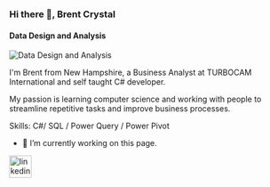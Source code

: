### Hi there 👋, Brent Crystal
#### Data Design and Analysis
![Data Design and Analysis](https://images.unsplash.com/photo-1502465771179-51f3535da42c?ixlib=rb-1.2.1&ixid=MnwxMjA3fDB8MHxjb2xsZWN0aW9uLXBhZ2V8MXwzNTc3OTQyfHxlbnwwfHx8fA%3D%3D&auto=format&fit=crop&w=500&q=60)

I'm Brent from New Hampshire, a Business Analyst at TURBOCAM International and self taught C# developer.

My passion is learning computer science and working with people to streamline repetitive tasks and improve business processes.

Skills: C#/ SQL / Power Query / Power Pivot

- 🔭 I’m currently working on this page. 


[<img src='https://cdn.jsdelivr.net/npm/simple-icons@3.0.1/icons/linkedin.svg' alt='linkedin' height='40'>](https://www.linkedin.com/in/brent-crystal/)  
